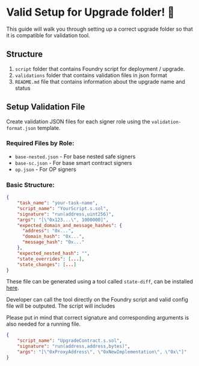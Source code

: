 # Valid Setup for Upgrade folder! 🚀

This guide will walk you through setting up a correct upgrade folder so that it is compatible for validation tool. 

## Structure
1. `script` folder that contains Foundry script for deployment / upgrade.
2. `validations` folder that contains validation files in json format
3. `README.md` file that contains information about the upgrade name and status


## Setup Validation File

Create validation JSON files for each signer role using the `validation-format.json` template.

### Required Files by Role:
- `base-nested.json` - For base nested safe signers
- `base-sc.json` - For base smart contract signers  
- `op.json` - For OP signers

### Basic Structure:
```json
{
    "task_name": "your-task-name",
    "script_name": "YourScript.s.sol",
    "signature": "run(address,uint256)",
    "args": "[\"0x123...\", 1000000]",
    "expected_domain_and_message_hashes": {
      "address": "0x...",
      "domain_hash": "0x...",
      "message_hash": "0x..."
    },
    "expected_nested_hash": "",
    "state_overrides": [...],
    "state_changes": [...]
}
```
These file can be generated using a tool called `state-diff`, can be installed [here]((https://github.com/jackchuma/state-diff)).

Developer can call the tool directly on the Foundry script and valid config file will be outputed. The script will includes 

Please put in mind that correct signature and corresponding arguments is also needed for a running file.

```json
{
    "script_name": "UpgradeContract.s.sol",
    "signature": "run(address,address,bytes)",
    "args": "[\"0xProxyAddress\", \"0xNewImplementation\", \"0x\"]"
}
```
